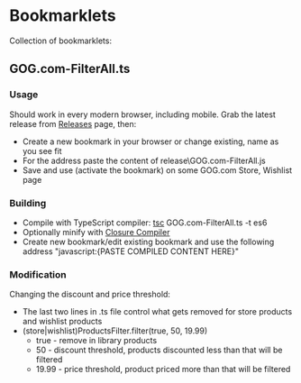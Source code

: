 # Bookmarklets
Collection of bookmarklets:

## GOG.com-FilterAll.ts

### Usage

Should work in every modern browser, including mobile. Grab the latest release from [Releases](https://github.com/boggydigital/Bookmarklets/releases) page, then:

* Create a new bookmark in your browser or change existing, name as you see fit
* For the address paste the content of release\GOG.com-FilterAll.js
* Save and use (activate the bookmark) on some GOG.com Store, Wishlist page

### Building 

* Compile with TypeScript compiler: [tsc](http://www.typescriptlang.org) GOG.com-FilterAll.ts -t es6
* Optionally minify with [Closure Compiler](https://closure-compiler.appspot.com/home)
* Create new bookmark/edit existing bookmark and use the following address "javascript:{PASTE COMPILED CONTENT HERE}"

### Modification

Changing the discount and price threshold:
* The last two lines in .ts file control what gets removed for store products and wishlist products
* (store|wishlist)ProductsFilter.filter(true, 50, 19.99)
    * true - remove in library products
    * 50 - discount threshold, products discounted less than that will be filtered
    * 19.99 - price threshold, product priced more than that will be filtered
